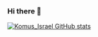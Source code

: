 ### Hi there 👋

<!--
**komus-Israel/komus-Israel** is a ✨ _special_ ✨ repository because its `README.md` (this file) appears on your GitHub profile.

Here are some ideas to get you started:

- 🔭 I’m currently working on ...
- 🌱 I’m currently learning ...
- 👯 I’m looking to collaborate on ...
- 🤔 I’m looking for help with ...
- 💬 Ask me about ...
- 📫 How to reach me: ...
- 😄 Pronouns: ...
- ⚡ Fun fact: ...
-->

[![Komus_Israel GitHub stats](https://github-readme-stats.vercel.app/api?username=komus-Israel&count_private=true&show_icons=true)](https://github.com/anuraghazra/github-readme-stats)

